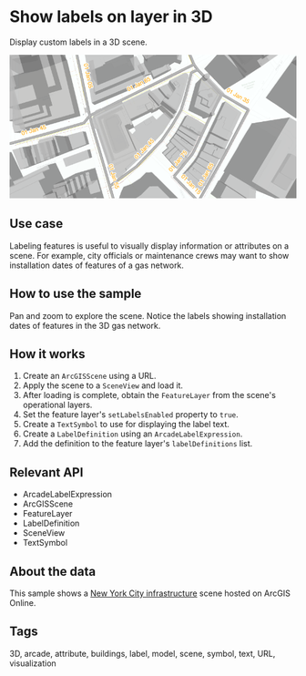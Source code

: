 # Show labels on layer in 3D

Display custom labels in a 3D scene.

![Show labels on layer in 3D](show-labels-on-layer-3d.png)

## Use case

Labeling features is useful to visually display information or attributes on a scene. For example, city officials or maintenance crews may want to show installation dates of features of a gas network.

## How to use the sample

Pan and zoom to explore the scene. Notice the labels showing installation dates of features in the 3D gas network.

## How it works

1. Create an `ArcGISScene` using a URL.
2. Apply the scene to a `SceneView` and load it.
3. After loading is complete, obtain the `FeatureLayer` from the scene's operational layers.
4. Set the feature layer's `setLabelsEnabled` property to `true`.
5. Create a `TextSymbol` to use for displaying the label text.
6. Create a `LabelDefinition` using an `ArcadeLabelExpression`.
7. Add the definition to the feature layer's `labelDefinitions` list.

## Relevant API

* ArcadeLabelExpression
* ArcGISScene
* FeatureLayer
* LabelDefinition
* SceneView
* TextSymbol

## About the data

This sample shows a [New York City infrastructure](https://www.arcgis.com/home/item.html?id=850dfee7d30f4d9da0ebca34a533c169) scene hosted on ArcGIS Online.

## Tags

3D, arcade, attribute, buildings, label, model, scene, symbol, text, URL, visualization
